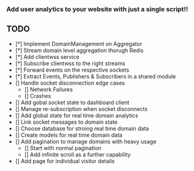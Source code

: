 ### Add user analytics to your website with just a single script!!

## TODO

- [*] Implement DomainManagement on Aggregator
- [*] Stream domain level aggregation thorugh Redis
- [*] Add clientwss service
- [*] Subscribe clientwss to the right streams
- [*] Forward events on the respective sockets
- [*] Extract Events, Publishers & Subscribers in a shared module
- [] Handle socket disconnection edge cases
  - [] Network Failures
  - [] Crashes
- [] Add gobal socket state to dashboard client
- [] Manage re-subscription when socket disconnects
- [] Add global state for real time domain analytics
- [] Link socket messages to domain state
- [] Choose database for stroing real time domain data
- [] Create models for real time domain data
- [] Add pagination to manage domains with heavy usage
  - [] Start with normal pagination
  - [] Add infinite scroll as a further capability
- [] Add page for individual visitor details
